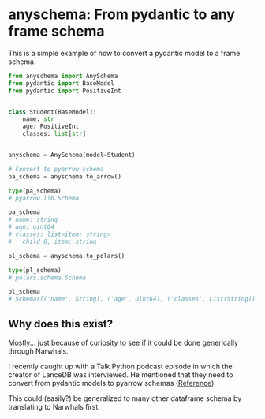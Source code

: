 # anyschema: From pydantic to any frame schema

This is a simple example of how to convert a pydantic model to a frame schema.

```python
from anyschema import AnySchema
from pydantic import BaseModel
from pydantic import PositiveInt


class Student(BaseModel):
    name: str
    age: PositiveInt
    classes: list[str]


anyschema = AnySchema(model=Student)

# Convert to pyarrow schema
pa_schema = anyschema.to_arrow()

type(pa_schema)
# pyarrow.lib.Schema

pa_schema
# name: string
# age: uint64
# classes: list<item: string>
#   child 0, item: string

pl_schema = anyschema.to_polars()

type(pl_schema)
# polars.schema.Schema

pl_schema
# Schema([('name', String), ('age', UInt64), ('classes', List(String))])
```

## Why does this exist?

Mostly... just because of curiosity to see if it could be done generically through Narwhals.

I recently caught up with a Talk Python podcast episode in which the creator of LanceDB was interviewed.
He mentioned that they need to convert from pydantic models to pyarrow schemas ([Reference](https://www.youtube.com/live/wuGirNCyTxA?t=2880s)).

This could (easily?) be generalized to many other dataframe schema by translating to Narwhals first.
